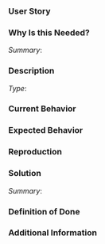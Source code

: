 <!--
Hello!

Please use the template below for issue ideas or bugs found within MARKET Protocol.
If it is general support you need, reach out to us at
https://www.marketprotocol.io/discord

Provide a general summary of the issue in the title above and use relevant fields below to define the problem.
-->

<!--
## Before you `start work`

Please read our contribution [guidelines](https://docs.marketprotocol.io/#contributing) and if there is a bounty involved  please also see [here](https://docs.marketprotocol.io/#gitcoin-and-bounties)

If you have ongoing work from other bounties with us where funding has not been released, please do not pick up a new issue.  We would like to involve as many contributors as possible and parallelize the work flow as much as possible.

Please make sure to comment in the issue here immediately after starting work so we know your plans for implementation and a timeline.

Please also note that in order for work to be accepted, all code must be accompanied by test cases as well.

-->

### User Story
[comment]: # (As a <user type>, I want to <task> so that <goal>.)


### Why Is this Needed?
[comment]: # (Describe the problem and why this task is needed. Provide a description of the current state, what you would like to happen, and what actually happen)
*Summary*:


### Description
[comment]: # (Feature, Enhancement, or Bug? i.e Type: Bug)
*Type*: 


### Current Behavior
[comment]: # (Describe what actually happened.)


### Expected Behavior
[comment]: # (Describe what you expected to happen.)


### Reproduction
[comment]: # (Describe how we can replicate the bug step by step.)

### Solution
[comment]: # (Provide a summary of the solution and a task list on what needs to be fixed.)
*Summary*:


### Definition of Done
[comment]: # (Any other information that would be useful, bullets are helpful.)


### Additional Information
[comment]: # (Any other information that would be useful, content, screenshots, etc.)
